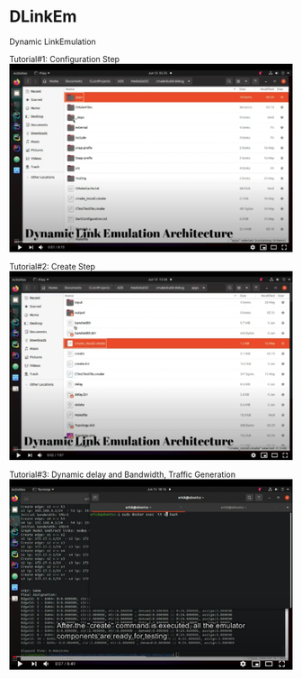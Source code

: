 # DLinkEm
Dynamic LinkEmulation


Tutorial#1: Configuration Step
[![Tutorial#1: Configuration](https://github.com/ptrsen/DLinkEm/blob/main/img1.png)](https://youtu.be/sHKCxnhETXg)


Tutorial#2: Create Step
[![Tutorial#2: Configuration](https://github.com/ptrsen/DLinkEm/blob/main/img2.png)](https://youtu.be/V4bWo4GWBKo)


Tutorial#3: Dynamic delay and Bandwidth, Traffic Generation
[![Tutorial#3: Configuration](https://github.com/ptrsen/DLinkEm/blob/main/img3.png)](https://youtu.be/V4bWo4GWBKo)

